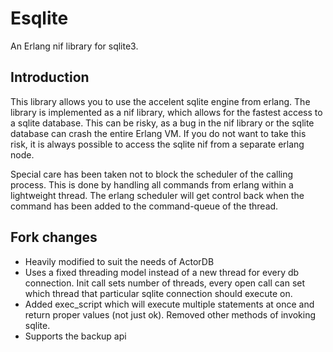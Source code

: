 Esqlite
=====

An Erlang nif library for sqlite3.

Introduction
-----------------

This library allows you to use the accelent sqlite engine from
erlang. The library is implemented as a nif library, which allows for
the fastest access to a sqlite database. This can be risky, as a bug
in the nif library or the sqlite database can crash the entire Erlang
VM. If you do not want to take this risk, it is always possible to
access the sqlite nif from a separate erlang node.

Special care has been taken not to block the scheduler of the calling
process. This is done by handling all commands from erlang within a
lightweight thread. The erlang scheduler will get control back when
the command has been added to the command-queue of the thread.


Fork changes
-----------------

- Heavily modified to suit the needs of ActorDB
- Uses a fixed threading model instead of a new thread for every db connection.
Init call sets number of threads, every open call can set which thread 
that particular sqlite connection should execute on.
- Added exec_script which will execute multiple statements at once and return proper values (not just ok). 
Removed other methods of invoking sqlite.
- Supports the backup api 

